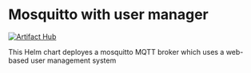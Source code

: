 # Mosquitto with user manager
[![Artifact Hub](https://img.shields.io/endpoint?url=https://artifacthub.io/badge/repository/mosquitto-user-manager-mongoose)](https://artifacthub.io/packages/search?repo=mosquitto-user-manager-mongoose)

This Helm chart deployes a mosquitto MQTT broker which uses a web-based user management system

